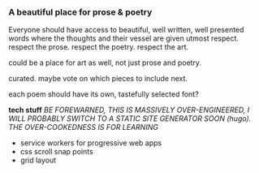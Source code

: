 ### A beautiful place for prose & poetry

Everyone should have access to beautiful, well written, well presented words where the thoughts and their vessel are given utmost respect. respect the prose. respect the poetry. respect the art.

could be a place for art as well, not just prose and poetry.

curated. maybe vote on which pieces to include next.

each poem should have its own, tastefully selected font?

**tech stuff**
*BE FOREWARNED, THIS IS MASSIVELY OVER-ENGINEERED, I WILL PROBABLY SWITCH TO A STATIC SITE GENERATOR SOON (hugo). THE OVER-COOKEDNESS IS FOR LEARNING*

  - service workers for progressive web apps
  - css scroll snap points
  - grid layout
